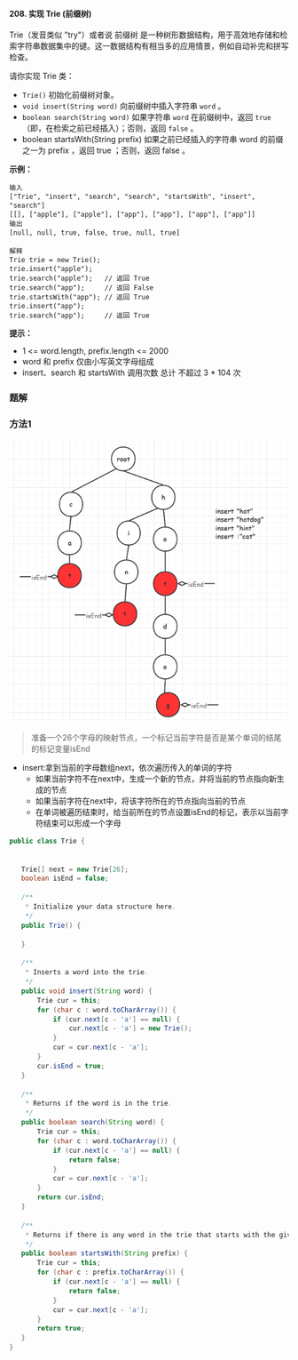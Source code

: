 #### 208. 实现 Trie (前缀树)

Trie（发音类似 "try"）或者说 前缀树 是一种树形数据结构，用于高效地存储和检索字符串数据集中的键。这一数据结构有相当多的应用情景，例如自动补完和拼写检查。

请你实现 Trie 类：

* `Trie()` 初始化前缀树对象。
* `void insert(String word)` 向前缀树中插入字符串 `word` 。
* `boolean search(String word)` 如果字符串 `word` 在前缀树中，返回 `true`（即，在检索之前已经插入）；否则，返回 `false` 。
* boolean startsWith(String prefix) 如果之前已经插入的字符串 word 的前缀之一为 prefix ，返回 true ；否则，返回 false 。




**示例：**

```shell
输入
["Trie", "insert", "search", "search", "startsWith", "insert", "search"]
[[], ["apple"], ["apple"], ["app"], ["app"], ["app"], ["app"]]
输出
[null, null, true, false, true, null, true]

解释
Trie trie = new Trie();
trie.insert("apple");
trie.search("apple");   // 返回 True
trie.search("app");     // 返回 False
trie.startsWith("app"); // 返回 True
trie.insert("app");
trie.search("app");     // 返回 True
```

**提示：**

* 1 <= word.length, prefix.length <= 2000
* word 和 prefix 仅由小写英文字母组成
* insert、search 和 startsWith 调用次数 总计 不超过 3 * 104 次

### 题解

### 方法1

![image-20200722205303327.png](./images/实现Trie(前缀树)/1.jpg)

> 准备一个26个字母的映射节点，一个标记当前字符是否是某个单词的结尾的标记变量isEnd

* insert:拿到当前的字母数组next，依次遍历传入的单词的字符
  * 如果当前字符不在next中，生成一个新的节点，并将当前的节点指向新生成的节点
  * 如果当前字符在next中，将该字符所在的节点指向当前的节点
  * 在单词被遍历结束时，给当前所在的节点设置isEnd的标记，表示以当前字符结束可以形成一个字母

 ```java
public class Trie {


    Trie[] next = new Trie[26];
    boolean isEnd = false;

    /**
     * Initialize your data structure here.
     */
    public Trie() {

    }

    /**
     * Inserts a word into the trie.
     */
    public void insert(String word) {
        Trie cur = this;
        for (char c : word.toCharArray()) {
            if (cur.next[c - 'a'] == null) {
                cur.next[c - 'a'] = new Trie();
            }
            cur = cur.next[c - 'a'];
        }
        cur.isEnd = true;
    }

    /**
     * Returns if the word is in the trie.
     */
    public boolean search(String word) {
        Trie cur = this;
        for (char c : word.toCharArray()) {
            if (cur.next[c - 'a'] == null) {
                return false;
            }
            cur = cur.next[c - 'a'];
        }
        return cur.isEnd;
    }

    /**
     * Returns if there is any word in the trie that starts with the given prefix.
     */
    public boolean startsWith(String prefix) {
        Trie cur = this;
        for (char c : prefix.toCharArray()) {
            if (cur.next[c - 'a'] == null) {
                return false;
            }
            cur = cur.next[c - 'a'];
        }
        return true;
    }
}
 ```

